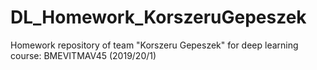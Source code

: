 # DL_Homework_KorszeruGepeszek
Homework repository of team "Korszeru Gepeszek" for deep learning course: BMEVITMAV45 (2019/20/1)
